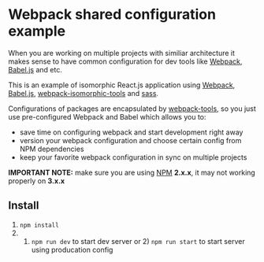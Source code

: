 # Webpack shared configuration example

When you are working on multiple projects with similiar architecture it makes sense to have common configuration for dev tools like [Webpack](webpack.github.io), [Babel.js](https://babeljs.io) and etc.

This is an example of isomorphic React.js application using [Webpack](webpack.github.io), [Babel.js](https://babeljs.io), [webpack-isomorphic-tools](https://www.npmjs.com/package/webpack-isomorphic-tools) and [sass](http://sass-lang.com/).
 
Configurations of packages are encapsulated by [webpack-tools](https://github.com/sergesemashko/webpack-tools), so you just use pre-configured Webpack and Babel which allows you to:
 
- save time on configuring webpack and start development right away
- version your webpack configuration and choose certain config from NPM dependencies
- keep your favorite webpack configuration in sync on multiple projects


**IMPORTANT NOTE:** make sure you are using [NPM](www.npmjs.com) **2.x.x**, it may not working properly on **3.x.x** 

## Install

1. `npm install`
2. 1) `npm run dev` to start dev server or 2) `npm run start` to start server using producation config
